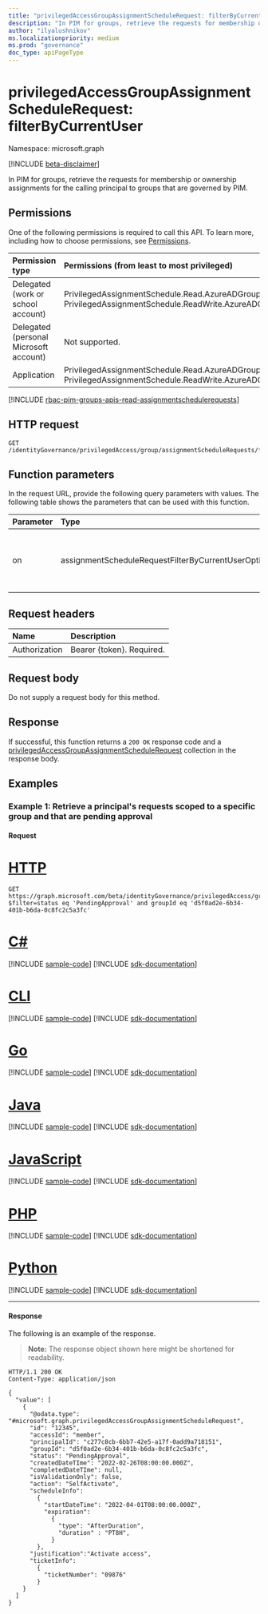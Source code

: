```yaml
---
title: "privilegedAccessGroupAssignmentScheduleRequest: filterByCurrentUser"
description: "In PIM for groups, retrieve the requests for membership or ownership assignments for the calling principal to groups that are governed by PIM."
author: "ilyalushnikov"
ms.localizationpriority: medium
ms.prod: "governance"
doc_type: apiPageType
---
```


# privilegedAccessGroupAssignmentScheduleRequest: filterByCurrentUser
Namespace: microsoft.graph

[!INCLUDE [beta-disclaimer](../../includes/beta-disclaimer.md)]

In PIM for groups, retrieve the requests for membership or ownership assignments for the calling principal to groups that are governed by PIM.

## Permissions
One of the following permissions is required to call this API. To learn more, including how to choose permissions, see [Permissions](/graph/permissions-reference).

|Permission type|Permissions (from least to most privileged)|
|:---|:---|
|Delegated (work or school account)|PrivilegedAssignmentSchedule.Read.AzureADGroup, PrivilegedAssignmentSchedule.ReadWrite.AzureADGroup|
|Delegated (personal Microsoft account)|Not supported.|
|Application|PrivilegedAssignmentSchedule.Read.AzureADGroup, PrivilegedAssignmentSchedule.ReadWrite.AzureADGroup|

[!INCLUDE [rbac-pim-groups-apis-read-assignmentschedulerequests](../includes/rbac-for-apis/rbac-pim-groups-apis-read-assignmentschedulerequests.md)]

## HTTP request

<!-- {
  "blockType": "ignored"
}
-->
``` http
GET /identityGovernance/privilegedAccess/group/assignmentScheduleRequests/filterByCurrentUser(on='parameterValue')
```

## Function parameters
In the request URL, provide the following query parameters with values.
The following table shows the parameters that can be used with this function.

|Parameter|Type|Description|
|:---|:---|:---|
|on|assignmentScheduleRequestFilterByCurrentUserOptions|Filter used to query assignmentScheduleRequests. The possible values are `principal`, `createdBy`, `approver`, `unknownFutureValue`. Required.|


## Request headers
|Name|Description|
|:---|:---|
|Authorization|Bearer {token}. Required.|

## Request body
Do not supply a request body for this method.

## Response

If successful, this function returns a `200 OK` response code and a [privilegedAccessGroupAssignmentScheduleRequest](../resources/privilegedaccessgroupassignmentschedulerequest.md) collection in the response body.

## Examples

### Example 1: Retrieve a principal's requests scoped to a specific group and that are pending approval

#### Request
# [HTTP](#tab/http)
<!-- {
  "blockType": "request",
  "name": "privilegedaccessgroupassignmentschedulerequestthis.filterbycurrentuser"
}
-->
``` http
GET https://graph.microsoft.com/beta/identityGovernance/privilegedAccess/group/assignmentScheduleRequests/filterByCurrentUser(on='principal')?$filter=status eq 'PendingApproval' and groupId eq 'd5f0ad2e-6b34-401b-b6da-0c8fc2c5a3fc'
```

# [C#](#tab/csharp)
[!INCLUDE [sample-code](../includes/snippets/csharp/privilegedaccessgroupassignmentschedulerequestthisfilterbycurrentuser-csharp-snippets.md)]
[!INCLUDE [sdk-documentation](../includes/snippets/snippets-sdk-documentation-link.md)]

# [CLI](#tab/cli)
[!INCLUDE [sample-code](../includes/snippets/cli/privilegedaccessgroupassignmentschedulerequestthisfilterbycurrentuser-cli-snippets.md)]
[!INCLUDE [sdk-documentation](../includes/snippets/snippets-sdk-documentation-link.md)]

# [Go](#tab/go)
[!INCLUDE [sample-code](../includes/snippets/go/privilegedaccessgroupassignmentschedulerequestthisfilterbycurrentuser-go-snippets.md)]
[!INCLUDE [sdk-documentation](../includes/snippets/snippets-sdk-documentation-link.md)]

# [Java](#tab/java)
[!INCLUDE [sample-code](../includes/snippets/java/privilegedaccessgroupassignmentschedulerequestthisfilterbycurrentuser-java-snippets.md)]
[!INCLUDE [sdk-documentation](../includes/snippets/snippets-sdk-documentation-link.md)]

# [JavaScript](#tab/javascript)
[!INCLUDE [sample-code](../includes/snippets/javascript/privilegedaccessgroupassignmentschedulerequestthisfilterbycurrentuser-javascript-snippets.md)]
[!INCLUDE [sdk-documentation](../includes/snippets/snippets-sdk-documentation-link.md)]

# [PHP](#tab/php)
[!INCLUDE [sample-code](../includes/snippets/php/privilegedaccessgroupassignmentschedulerequestthisfilterbycurrentuser-php-snippets.md)]
[!INCLUDE [sdk-documentation](../includes/snippets/snippets-sdk-documentation-link.md)]

# [Python](#tab/python)
[!INCLUDE [sample-code](../includes/snippets/python/privilegedaccessgroupassignmentschedulerequestthisfilterbycurrentuser-python-snippets.md)]
[!INCLUDE [sdk-documentation](../includes/snippets/snippets-sdk-documentation-link.md)]

---

#### Response
The following is an example of the response.
>**Note:** The response object shown here might be shortened for readability.
<!-- {
  "blockType": "response",
  "truncated": true,
  "@odata.type": "Collection(microsoft.graph.privilegedAccessGroupAssignmentScheduleRequest)"
}
-->
``` http
HTTP/1.1 200 OK
Content-Type: application/json

{
  "value": [
    {
      "@odata.type": "#microsoft.graph.privilegedAccessGroupAssignmentScheduleRequest",
      "id": "12345",  
      "accessId": "member",
      "principalId": "c277c8cb-6bb7-42e5-a17f-0add9a718151",  
      "groupId": "d5f0ad2e-6b34-401b-b6da-0c8fc2c5a3fc",
      "status": "PendingApproval",
      "createdDateTIme": "2022-02-26T08:00:00.000Z",
      "completedDateTIme": null,
      "isValidationOnly": false,
      "action": "SelfActivate",  
      "scheduleInfo":
        {
          "startDateTime": "2022-04-01T08:00:00.000Z",
          "expiration":
            {
              "type": "AfterDuration",
              "duration" : "PT8H",
            }
        },
      "justification":"Activate access",
      "ticketInfo":
        {
          "ticketNumber": "09876"
        }
    }
  ]
}
```

